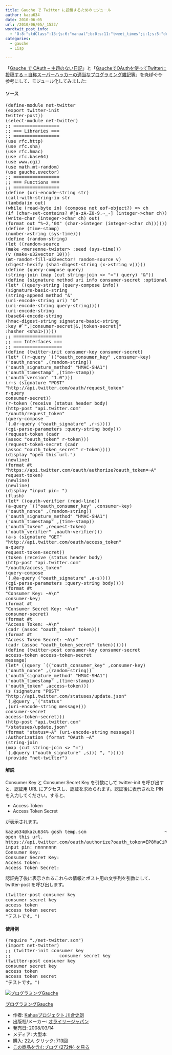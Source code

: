 ```yaml
---
title: Gauche で Twitter に投稿するためのモジュール
author: kazu634
date: 2010-06-05
url: /2010/06/05/_1532/
wordtwit_post_info:
  - 'O:8:"stdClass":13:{s:6:"manual";b:0;s:11:"tweet_times";i:1;s:5:"delay";i:0;s:7:"enabled";i:1;s:10:"separation";s:2:"60";s:7:"version";s:3:"3.7";s:14:"tweet_template";b:0;s:6:"status";i:2;s:6:"result";a:0:{}s:13:"tweet_counter";i:2;s:13:"tweet_log_ids";a:1:{i:0;i:5271;}s:9:"hash_tags";a:0:{}s:8:"accounts";a:1:{i:0;s:7:"kazu634";}}'
categories:
  - gauche
  - Lisp

---
```

<div class="section">
<p>
    「<a href="http://d.hatena.ne.jp/SaitoAtsushi/20100429/1272545442" onclick="__gaTracker('send', 'event', 'outbound-article', 'http://d.hatena.ne.jp/SaitoAtsushi/20100429/1272545442', 'Gauche で OAuth &#8211; 主題のない日記');" target="_blank">Gauche で OAuth &#8211; 主題のない日記</a>」と「<a href="http://d.hatena.ne.jp/tana-laevatein/20100505/1273025284" onclick="__gaTracker('send', 'event', 'outbound-article', 'http://d.hatena.ne.jp/tana-laevatein/20100505/1273025284', 'GaucheでOAuthを使ってTwitterに投稿する &#8211; 自称スーパーハッカーの適当なプログラミング雑記等');" target="_blank">GaucheでOAuthを使ってTwitterに投稿する &#8211; 自称スーパーハッカーの適当なプログラミング雑記等</a>」を<strike>丸ぱくり</strike>参考にして、モジュール化してみました:
</p>
  
<h4>
    ソース
</h4>
  
<pre class="syntax-highlight">
<span class="synSpecial">(</span>define-module net-twitter
<span class="synSpecial">(</span><span class="synStatement">export</span> twitter-init
twitter-post<span class="synSpecial">))</span>
<span class="synSpecial">(</span>select-module net-twitter<span class="synSpecial">)</span>
<span class="synComment">;; =================</span>
<span class="synComment">;; === Libraries ===</span>
<span class="synComment">;; =================</span>
<span class="synSpecial">(</span>use rfc.http<span class="synSpecial">)</span>
<span class="synSpecial">(</span>use rfc.sha<span class="synSpecial">)</span>
<span class="synSpecial">(</span>use rfc.hmac<span class="synSpecial">)</span>
<span class="synSpecial">(</span>use rfc.base64<span class="synSpecial">)</span>
<span class="synSpecial">(</span>use www.cgi<span class="synSpecial">)</span>
<span class="synSpecial">(</span>use math.mt-random<span class="synSpecial">)</span>
<span class="synSpecial">(</span>use gauche.uvector<span class="synSpecial">)</span>
<span class="synComment">;; =================</span>
<span class="synComment">;; === Functions ===</span>
<span class="synComment">;; =================</span>
<span class="synSpecial">(</span>define <span class="synSpecial">(</span>uri-encode-string str<span class="synSpecial">)</span>
<span class="synSpecial">(</span>call-with-string-io str
<span class="synSpecial">(</span><span class="synStatement">lambda</span><span class="synSpecial">(</span>in out<span class="synSpecial">)</span>
<span class="synSpecial">(</span>while <span class="synSpecial">(</span><span class="synStatement">read-byte</span> in<span class="synSpecial">)</span> <span class="synSpecial">(</span>compose <span class="synStatement">not</span> eof-object?<span class="synSpecial">)</span> =&#62; ch
<span class="synSpecial">(</span><span class="synStatement">if</span> <span class="synSpecial">(</span>char-set-contains? #[a-zA-Z0-9.~_-] <span class="synSpecial">(</span>integer-&#62;char ch<span class="synSpecial">))</span>
<span class="synSpecial">(</span><span class="synStatement">write-char</span> <span class="synSpecial">(</span>integer-&#62;char ch<span class="synSpecial">)</span> out<span class="synSpecial">)</span>
<span class="synSpecial">(</span><span class="synStatement">format</span> out <span class="synConstant">&#34;%~2,'0X&#34;</span> <span class="synSpecial">(</span>char-&#62;integer <span class="synSpecial">(</span>integer-&#62;char ch<span class="synSpecial">))))))))</span>
<span class="synSpecial">(</span>define <span class="synSpecial">(</span>time-stamp<span class="synSpecial">)</span>
<span class="synSpecial">(</span>number-&#62;string <span class="synSpecial">(</span>sys-time<span class="synSpecial">)))</span>
<span class="synSpecial">(</span>define <span class="synSpecial">(</span>random-string<span class="synSpecial">)</span>
<span class="synSpecial">(</span><span class="synStatement">let</span> <span class="synSpecial">((</span>random-source
<span class="synSpecial">(</span>make &#60;mersenne-twister&#62; :seed <span class="synSpecial">(</span>sys-time<span class="synSpecial">)))</span>
<span class="synSpecial">(</span>v <span class="synSpecial">(</span>make-u32vector <span class="synConstant">10</span><span class="synSpecial">)))</span>
<span class="synSpecial">(</span>mt-random-fill-u32vector! random-source v<span class="synSpecial">)</span>
<span class="synSpecial">(</span>digest-hexify <span class="synSpecial">(</span>sha1-digest-string <span class="synSpecial">(</span>x-&#62;string v<span class="synSpecial">)))))</span>
<span class="synSpecial">(</span>define <span class="synSpecial">(</span>query-compose query<span class="synSpecial">)</span>
<span class="synSpecial">(</span>string-join <span class="synSpecial">(</span><span class="synStatement">map</span> <span class="synSpecial">(</span>cut string-join &#60;&#62; <span class="synConstant">&#34;=&#34;</span><span class="synSpecial">)</span> query<span class="synSpecial">)</span> <span class="synConstant">&#34;&#38;&#34;</span><span class="synSpecial">))</span>
<span class="synSpecial">(</span>define <span class="synSpecial">(</span>signature <span class="synStatement">method</span> uri info consumer-secret :optional <span class="synSpecial">(</span>token-secret <span class="synConstant">&#34;&#34;</span><span class="synSpecial">))</span>
<span class="synSpecial">(</span><span class="synStatement">let*</span> <span class="synSpecial">((</span>query-string <span class="synSpecial">(</span>query-compose info<span class="synSpecial">))</span>
<span class="synSpecial">(</span>signature-basic-string
<span class="synSpecial">(</span>string-append <span class="synStatement">method</span> <span class="synConstant">&#34;&#38;&#34;</span>
<span class="synSpecial">(</span>uri-encode-string uri<span class="synSpecial">)</span> <span class="synConstant">&#34;&#38;&#34;</span>
<span class="synSpecial">(</span>uri-encode-string query-string<span class="synSpecial">))))</span>
<span class="synSpecial">(</span>uri-encode-string
<span class="synSpecial">(</span>base64-encode-string
<span class="synSpecial">(</span>hmac-digest-string signature-basic-string
<span class="synType">:key</span> #`<span class="synConstant">&#34;,|consumer-secret|&#38;,|token-secret|&#34;</span>
:hasher &#60;sha1&#62;<span class="synSpecial">)))))</span>
<span class="synComment">;; ==================</span>
<span class="synComment">;; === Interfaces ===</span>
<span class="synComment">;; ==================</span>
<span class="synSpecial">(</span>define <span class="synSpecial">(</span>twitter-init consumer-key consumer-secret<span class="synSpecial">)</span>
<span class="synSpecial">(</span><span class="synStatement">let*</span> <span class="synSpecial">((</span>r-query <span class="synPreProc">`(</span><span class="synSpecial">(</span><span class="synConstant">&#34;oauth_consumer_key&#34;</span> ,consumer-key<span class="synSpecial">)</span>
<span class="synSpecial">(</span><span class="synConstant">&#34;oauth_nonce&#34;</span> ,<span class="synSpecial">(</span>random-string<span class="synSpecial">))</span>
<span class="synSpecial">(</span><span class="synConstant">&#34;oauth_signature_method&#34;</span> <span class="synConstant">&#34;HMAC-SHA1&#34;</span><span class="synSpecial">)</span>
<span class="synSpecial">(</span><span class="synConstant">&#34;oauth_timestamp&#34;</span> ,<span class="synSpecial">(</span>time-stamp<span class="synSpecial">))</span>
<span class="synSpecial">(</span><span class="synConstant">&#34;oauth_version&#34;</span> <span class="synConstant">&#34;1.0&#34;</span><span class="synSpecial">)</span><span class="synPreProc">)</span><span class="synSpecial">)</span>
<span class="synSpecial">(</span>r-s <span class="synSpecial">(</span>signature <span class="synConstant">&#34;POST&#34;</span>
<span class="synConstant">&#34;http://api.twitter.com/oauth/request_token&#34;</span>
r-query
consumer-secret<span class="synSpecial">))</span>
<span class="synSpecial">(</span>r-token <span class="synSpecial">(</span>receive <span class="synSpecial">(</span>status header body<span class="synSpecial">)</span>
<span class="synSpecial">(</span>http-post <span class="synConstant">&#34;api.twitter.com&#34;</span>
<span class="synConstant">&#34;/oauth/request_token&#34;</span>
<span class="synSpecial">(</span>query-compose
<span class="synPreProc">`(</span>,@r-query <span class="synSpecial">(</span><span class="synConstant">&#34;oauth_signature&#34;</span> ,r-s<span class="synSpecial">)</span><span class="synPreProc">)</span><span class="synSpecial">))</span>
<span class="synSpecial">(</span>cgi-parse-parameters :query-string body<span class="synSpecial">)))</span>
<span class="synSpecial">(</span>request-token <span class="synSpecial">(</span><span class="synStatement">cadr</span>
<span class="synSpecial">(</span><span class="synStatement">assoc</span> <span class="synConstant">&#34;oauth_token&#34;</span> r-token<span class="synSpecial">)))</span>
<span class="synSpecial">(</span>request-token-secret <span class="synSpecial">(</span><span class="synStatement">cadr</span>
<span class="synSpecial">(</span><span class="synStatement">assoc</span> <span class="synConstant">&#34;oauth_token_secret&#34;</span> r-token<span class="synSpecial">))))</span>
<span class="synSpecial">(</span>display <span class="synConstant">&#34;open this url.&#34;</span><span class="synSpecial">)</span>
<span class="synSpecial">(</span>newline<span class="synSpecial">)</span>
<span class="synSpecial">(</span><span class="synStatement">format</span> #t
<span class="synConstant">&#34;https://api.twitter.com/oauth/authorize?oauth_token=~A&#34;</span>
request-token<span class="synSpecial">)</span>
<span class="synSpecial">(</span>newline<span class="synSpecial">)</span>
<span class="synSpecial">(</span>newline<span class="synSpecial">)</span>
<span class="synSpecial">(</span>display <span class="synConstant">&#34;input pin: &#34;</span><span class="synSpecial">)</span>
<span class="synSpecial">(</span>flush<span class="synSpecial">)</span>
<span class="synSpecial">(</span><span class="synStatement">let*</span> <span class="synSpecial">((</span>oauth-verifier <span class="synSpecial">(</span><span class="synStatement">read-line</span><span class="synSpecial">))</span>
<span class="synSpecial">(</span>a-query <span class="synPreProc">`(</span><span class="synSpecial">(</span><span class="synConstant">&#34;oauth_consumer_key&#34;</span> ,consumer-key<span class="synSpecial">)</span>
<span class="synSpecial">(</span><span class="synConstant">&#34;oauth_nonce&#34;</span> ,<span class="synSpecial">(</span>random-string<span class="synSpecial">))</span>
<span class="synSpecial">(</span><span class="synConstant">&#34;oauth_signature_method&#34;</span> <span class="synConstant">&#34;HMAC-SHA1&#34;</span><span class="synSpecial">)</span>
<span class="synSpecial">(</span><span class="synConstant">&#34;oauth_timestamp&#34;</span> ,<span class="synSpecial">(</span>time-stamp<span class="synSpecial">))</span>
<span class="synSpecial">(</span><span class="synConstant">&#34;oauth_token&#34;</span> ,request-token<span class="synSpecial">)</span>
<span class="synSpecial">(</span><span class="synConstant">&#34;oauth_verifier&#34;</span> ,oauth-verifier<span class="synSpecial">)</span><span class="synPreProc">)</span><span class="synSpecial">)</span>
<span class="synSpecial">(</span>a-s <span class="synSpecial">(</span>signature <span class="synConstant">&#34;GET&#34;</span>
<span class="synConstant">&#34;http://api.twitter.com/oauth/access_token&#34;</span>
a-query
request-token-secret<span class="synSpecial">))</span>
<span class="synSpecial">(</span>token <span class="synSpecial">(</span>receive <span class="synSpecial">(</span>status header body<span class="synSpecial">)</span>
<span class="synSpecial">(</span>http-post <span class="synConstant">&#34;api.twitter.com&#34;</span>
<span class="synConstant">&#34;/oauth/access_token&#34;</span>
<span class="synSpecial">(</span>query-compose
<span class="synPreProc">`(</span>,@a-query <span class="synSpecial">(</span><span class="synConstant">&#34;oauth_signature&#34;</span> ,a-s<span class="synSpecial">)</span><span class="synPreProc">)</span><span class="synSpecial">))</span>
<span class="synSpecial">(</span>cgi-parse-parameters :query-string body<span class="synSpecial">))))</span>
<span class="synSpecial">(</span><span class="synStatement">format</span> #t
<span class="synConstant">&#34;Consumer Key: ~A\n&#34;</span>
consumer-key<span class="synSpecial">)</span>
<span class="synSpecial">(</span><span class="synStatement">format</span> #t
<span class="synConstant">&#34;Consumer Secret Key: ~A\n&#34;</span>
consumer-secret<span class="synSpecial">)</span>
<span class="synSpecial">(</span><span class="synStatement">format</span> #t
<span class="synConstant">&#34;Access Token: ~A\n&#34;</span>
<span class="synSpecial">(</span><span class="synStatement">cadr</span> <span class="synSpecial">(</span><span class="synStatement">assoc</span> <span class="synConstant">&#34;oauth_token&#34;</span> token<span class="synSpecial">)))</span>
<span class="synSpecial">(</span><span class="synStatement">format</span> #t
<span class="synConstant">&#34;Access Token Secret: ~A\n&#34;</span>
<span class="synSpecial">(</span><span class="synStatement">cadr</span> <span class="synSpecial">(</span><span class="synStatement">assoc</span> <span class="synConstant">&#34;oauth_token_secret&#34;</span> token<span class="synSpecial">))))))</span>
<span class="synSpecial">(</span>define <span class="synSpecial">(</span>twitter-post consumer-key consumer-secret
access-token access-token-secret
message<span class="synSpecial">)</span>
<span class="synSpecial">(</span><span class="synStatement">let*</span> <span class="synSpecial">((</span>query <span class="synPreProc">`(</span><span class="synSpecial">(</span><span class="synConstant">&#34;oauth_consumer_key&#34;</span> ,consumer-key<span class="synSpecial">)</span>
<span class="synSpecial">(</span><span class="synConstant">&#34;oauth_nonce&#34;</span> ,<span class="synSpecial">(</span>random-string<span class="synSpecial">))</span>
<span class="synSpecial">(</span><span class="synConstant">&#34;oauth_signature_method&#34;</span> <span class="synConstant">&#34;HMAC-SHA1&#34;</span><span class="synSpecial">)</span>
<span class="synSpecial">(</span><span class="synConstant">&#34;oauth_timestamp&#34;</span> ,<span class="synSpecial">(</span>time-stamp<span class="synSpecial">))</span>
<span class="synSpecial">(</span><span class="synConstant">&#34;oauth_token&#34;</span> ,access-token<span class="synSpecial">)</span><span class="synPreProc">)</span><span class="synSpecial">)</span>
<span class="synSpecial">(</span>s <span class="synSpecial">(</span>signature <span class="synConstant">&#34;POST&#34;</span>
<span class="synConstant">&#34;http://api.twitter.com/statuses/update.json&#34;</span>
<span class="synPreProc">`(</span>,@query ,<span class="synPreProc">`(</span><span class="synConstant">&#34;status&#34;</span>
,<span class="synSpecial">(</span>uri-encode-string message<span class="synSpecial">)</span><span class="synPreProc">))</span>
consumer-secret
access-token-secret<span class="synSpecial">)))</span>
<span class="synSpecial">(</span>http-post <span class="synConstant">&#34;api.twitter.com&#34;</span>
<span class="synConstant">&#34;/statuses/update.json&#34;</span>
<span class="synSpecial">(</span><span class="synStatement">format</span> <span class="synConstant">&#34;status=~A&#34;</span> <span class="synSpecial">(</span>uri-encode-string message<span class="synSpecial">))</span>
:Authorization <span class="synSpecial">(</span><span class="synStatement">format</span> <span class="synConstant">&#34;OAuth ~A&#34;</span>
<span class="synSpecial">(</span>string-join
<span class="synSpecial">(</span><span class="synStatement">map</span> <span class="synSpecial">(</span>cut string-join &#60;&#62; <span class="synConstant">&#34;=&#34;</span><span class="synSpecial">)</span>
<span class="synPreProc">`(</span>,@query <span class="synSpecial">(</span><span class="synConstant">&#34;oauth_signature&#34;</span> ,s<span class="synSpecial">)</span><span class="synPreProc">)</span><span class="synSpecial">)</span> <span class="synConstant">&#34;, &#34;</span><span class="synSpecial">)))))</span>
<span class="synSpecial">(</span><span class="synStatement">provide</span> <span class="synConstant">&#34;net-twitter&#34;</span><span class="synSpecial">)</span>
</pre>
  
<h4>
    解説
</h4>
  
<p>
    Consumer Key と Consumer Secret Key を引数にして twitter-init を呼び出すと、認証用 URL にアクセスし、認証を求められます。認証後に表示された PIN を入力してください。すると、
</p>
  
<ul>
<li>
      Access Token
</li>
<li>
      Access Token Secret
</li>
</ul>
  
<p>
    が表示されます。
</p>
  
<pre class="syntax-highlight">
kazu634@kazu634% gosh temp.scm                             ~/Documents/working/tmp_lisp/<span class="synStatement">test</span> <span class="synStatement">[</span><span class="synConstant">2626</span><span class="synStatement">]</span>
open this url.
https://api.twitter.com/oauth/authorize?<span class="synIdentifier">oauth_token</span>=EP8MaCiRCZlh2XRmJrpcgoV7UxFo5lNg4Dm1dtbExV0
input pin: nnnnnnnn
Consumer Key:
Consumer Secret Key:
Access Token:
Access Token Secret:
</pre>
  
<p>
    認証完了後に表示されるこれらの情報とポスト用の文字列を引数にして、 twitter-post を呼び出します。
</p>
  
<pre class="syntax-highlight">
<span class="synSpecial">(</span>twitter-post consumer key
consumer secret key
<span class="synStatement">access</span> token
<span class="synStatement">access</span> token secret
<span class="synConstant">&#34;テストです。&#34;</span><span class="synSpecial">)</span>
</pre>
  
<h4>
    使用例
</h4>
  
<pre class="syntax-highlight">
<span class="synSpecial">(</span><span class="synStatement">require</span> <span class="synConstant">&#34;./net-twitter.scm&#34;</span><span class="synSpecial">)</span>
<span class="synSpecial">(</span><span class="synStatement">import</span> net-twitter<span class="synSpecial">)</span>
<span class="synComment">;; (twitter-init consumer key</span>
<span class="synComment">;;     	         consumer secret key</span>
<span class="synSpecial">(</span>twitter-post consumer key
consumer secret key
<span class="synStatement">access</span> token
<span class="synStatement">access</span> token secret
<span class="synConstant">&#34;テストです。&#34;</span><span class="synSpecial">)</span>
</pre>
  
<div class="hatena-asin-detail">
<a href="http://www.amazon.co.jp/dp/4873113482/?tag=hatena_st1-22&ascsubtag=d-7ibv" onclick="__gaTracker('send', 'event', 'outbound-article', 'http://www.amazon.co.jp/dp/4873113482/?tag=hatena_st1-22&ascsubtag=d-7ibv', '');"><img src="https://images-na.ssl-images-amazon.com/images/I/51Exg14b4uL._SL160_.jpg" class="hatena-asin-detail-image" alt="プログラミングGauche" title="プログラミングGauche" /></a></p> 
    
<div class="hatena-asin-detail-info">
<p class="hatena-asin-detail-title">
<a href="http://www.amazon.co.jp/dp/4873113482/?tag=hatena_st1-22&ascsubtag=d-7ibv" onclick="__gaTracker('send', 'event', 'outbound-article', 'http://www.amazon.co.jp/dp/4873113482/?tag=hatena_st1-22&ascsubtag=d-7ibv', 'プログラミングGauche');">プログラミングGauche</a>
</p>
      
<ul>
<li>
<span class="hatena-asin-detail-label">作者:</span> <a href="http://d.hatena.ne.jp/keyword/Kahua%A5%D7%A5%ED%A5%B8%A5%A7%A5%AF%A5%C8" onclick="__gaTracker('send', 'event', 'outbound-article', 'http://d.hatena.ne.jp/keyword/Kahua%A5%D7%A5%ED%A5%B8%A5%A7%A5%AF%A5%C8', 'Kahuaプロジェクト');" class="keyword">Kahuaプロジェクト</a>,<a href="http://d.hatena.ne.jp/keyword/%C0%EE%B9%E7%BB%CB%CF%AF" onclick="__gaTracker('send', 'event', 'outbound-article', 'http://d.hatena.ne.jp/keyword/%C0%EE%B9%E7%BB%CB%CF%AF', '川合史朗');" class="keyword">川合史朗</a>
</li>
<li>
<span class="hatena-asin-detail-label">出版社/メーカー:</span> <a href="http://d.hatena.ne.jp/keyword/%A5%AA%A5%E9%A5%A4%A5%EA%A1%BC%A5%B8%A5%E3%A5%D1%A5%F3" onclick="__gaTracker('send', 'event', 'outbound-article', 'http://d.hatena.ne.jp/keyword/%A5%AA%A5%E9%A5%A4%A5%EA%A1%BC%A5%B8%A5%E3%A5%D1%A5%F3', 'オライリージャパン');" class="keyword">オライリージャパン</a>
</li>
<li>
<span class="hatena-asin-detail-label">発売日:</span> 2008/03/14
</li>
<li>
<span class="hatena-asin-detail-label">メディア:</span> 大型本
</li>
<li>
<span class="hatena-asin-detail-label">購入</span>: 22人 <span class="hatena-asin-detail-label">クリック</span>: 713回
</li>
<li>
<a href="http://d.hatena.ne.jp/asin/4873113482" onclick="__gaTracker('send', 'event', 'outbound-article', 'http://d.hatena.ne.jp/asin/4873113482', 'この商品を含むブログ (272件) を見る');" target="_blank">この商品を含むブログ (272件) を見る</a>
</li>
</ul>
</div>
    
<div class="hatena-asin-detail-foot">
</div>
</div>
</div>
